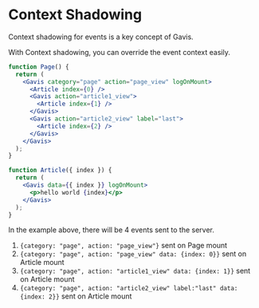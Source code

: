 # Context Shadowing

Context shadowing for events is a key concept of Gavis.

With Context shadowing, you can override the event context easily.

```jsx
function Page() {
  return (
    <Gavis category="page" action="page_view" logOnMount>
      <Article index={0} />
      <Gavis action="article1_view">
        <Article index={1} />
      </Gavis>
      <Gavis action="article2_view" label="last">
        <Article index={2} />
      </Gavis>
    </Gavis>
  );
}

function Article({ index }) {
  return (
    <Gavis data={{ index }} logOnMount>
      <p>hello world {index}</p>
    </Gavis>
  );
}
```

In the example above, there will be 4 events sent to the server.

1. `{category: "page", action: "page_view"}` sent on Page mount
2. `{category: "page", action: "page_view" data: {index: 0}}` sent on Article mount
3. `{category: "page", action: "article1_view" data: {index: 1}}` sent on Article mount
4. `{category: "page", action: "article2_view" label:"last" data: {index: 2}}` sent on Article mount
